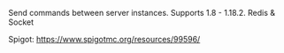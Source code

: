 Send commands between server instances. Supports 1.8 - 1.18.2. Redis & Socket

Spigot: https://www.spigotmc.org/resources/99596/
